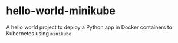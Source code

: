 # hello-world-minikube
A hello world project to deploy a Python app in Docker containers to Kubernetes using `minikube` 
